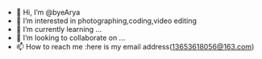 - 👋 Hi, I’m @byeArya
- 👀 I’m interested in photographing,coding,video editing
- 🌱 I’m currently learning ...
- 💞️ I’m looking to collaborate on ...
- 📫 How to reach me :here is my email address(13653618056@163.com)

<!---
byeArya/byeArya is a ✨ special ✨ repository because its `README.md` (this file) appears on your GitHub profile.
You can click the Preview link to take a look at your changes.
--->
